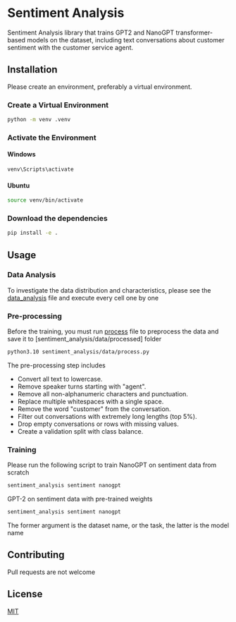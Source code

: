 # Sentiment Analysis

Sentiment Analysis library that trains GPT2 and NanoGPT transformer-based models on the dataset, including text conversations about customer sentiment with the customer service agent.


## Installation

Please create an environment, preferably a virtual environment.

### Create a Virtual Environment
```bash
python -m venv .venv
```
### Activate the Environment

#### Windows

```bash
venv\Scripts\activate
```

#### Ubuntu
```bash
source venv/bin/activate
```

### Download the dependencies
```bash
pip install -e .
```

## Usage

### Data Analysis
To investigate the data distribution and characteristics, please see the [data_analysis](sentiment_analysis/data_analysis.ipynb) file and execute every cell one by one

### Pre-processing
Before the training, you must run [process](sentiment_analysis/data/process.py) file to preprocess the data and save it to [sentiment_analysis/data/processed] folder

```bash
python3.10 sentiment_analysis/data/process.py 
```

The pre-processing step includes 
- Convert all text to lowercase.
- Remove speaker turns starting with "agent".
- Remove all non-alphanumeric characters and punctuation.
- Replace multiple whitespaces with a single space.
- Remove the word "customer" from the conversation.
- Filter out conversations with extremely long lengths (top 5%).
- Drop empty conversations or rows with missing values.
- Create a validation split with class balance.

### Training
Please run the following script to train
NanoGPT on sentiment data from scratch

```bash
sentiment_analysis sentiment nanogpt
```

GPT-2 on sentiment data with pre-trained weights

```bash
sentiment_analysis sentiment nanogpt
```

The former argument is the dataset name, or the task, the latter is the model name


## Contributing

Pull requests are not welcome

## License

[MIT](https://choosealicense.com/licenses/mit/)
